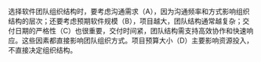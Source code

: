 选择软件团队组织结构时，要考虑沟通需求（A），因为沟通频率和方式影响组织结构的层次；还要考虑预期软件规模（B），项目越大，团队结构通常越复杂；交付日期的严格性（C）也很重要，交付时间紧，团队结构需支持高效协作和快速响应。这些因素都直接影响团队组织方式。项目预算大小（D）主要影响资源投入，不直接决定组织结构。